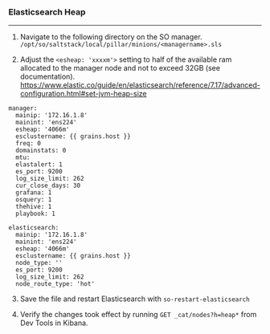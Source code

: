 ### **Elasticsearch Heap**
---

1. Navigate to the following directory on the SO manager. 
   `/opt/so/saltstack/local/pillar/minions/<managername>.sls`

2. Adjust the `<esheap: 'xxxxm'>` setting to half of the available ram allocated to the manager node and not to exceed 32GB (see documentation). 
https://www.elastic.co/guide/en/elasticsearch/reference/7.17/advanced-configuration.html#set-jvm-heap-size
   
```
manager:
  mainip: '172.16.1.8'
  mainint: 'ens224'
  esheap: '4066m'
  esclustername: {{ grains.host }}
  freq: 0
  domainstats: 0
  mtu:
  elastalert: 1
  es_port: 9200
  log_size_limit: 262
  cur_close_days: 30
  grafana: 1
  osquery: 1
  thehive: 1
  playbook: 1

elasticsearch:
  mainip: '172.16.1.8'
  mainint: 'ens224'
  esheap: '4066m'
  esclustername: {{ grains.host }}
  node_type: ''
  es_port: 9200
  log_size_limit: 262
  node_route_type: 'hot'
```

3. Save the file and restart Elasticsearch with `so-restart-elasticsearch`

4. Verify the changes took effect by running `GET _cat/nodes?h=heap*` from Dev Tools in Kibana. 